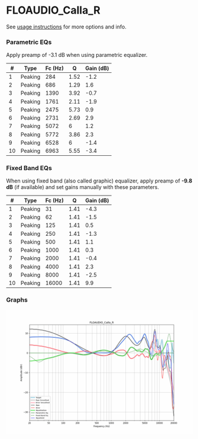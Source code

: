 # FLOAUDIO_Calla_R
See [usage instructions](https://github.com/jaakkopasanen/AutoEq#usage) for more options and info.

### Parametric EQs
Apply preamp of -3.1 dB when using parametric equalizer.

|   # | Type    |   Fc (Hz) |    Q |   Gain (dB) |
|-----|---------|-----------|------|-------------|
|   1 | Peaking |       284 | 1.52 |        -1.2 |
|   2 | Peaking |       686 | 1.29 |         1.6 |
|   3 | Peaking |      1390 | 3.92 |        -0.7 |
|   4 | Peaking |      1761 | 2.11 |        -1.9 |
|   5 | Peaking |      2475 | 5.73 |         0.9 |
|   6 | Peaking |      2731 | 2.69 |         2.9 |
|   7 | Peaking |      5072 | 6    |         1.2 |
|   8 | Peaking |      5772 | 3.86 |         2.3 |
|   9 | Peaking |      6528 | 6    |        -1.4 |
|  10 | Peaking |      6963 | 5.55 |        -3.4 |

### Fixed Band EQs
When using fixed band (also called graphic) equalizer, apply preamp of **-9.8 dB** (if available) and set gains manually with these parameters.

|   # | Type    |   Fc (Hz) |    Q |   Gain (dB) |
|-----|---------|-----------|------|-------------|
|   1 | Peaking |        31 | 1.41 |        -4.3 |
|   2 | Peaking |        62 | 1.41 |        -1.5 |
|   3 | Peaking |       125 | 1.41 |         0.5 |
|   4 | Peaking |       250 | 1.41 |        -1.3 |
|   5 | Peaking |       500 | 1.41 |         1.1 |
|   6 | Peaking |      1000 | 1.41 |         0.3 |
|   7 | Peaking |      2000 | 1.41 |        -0.4 |
|   8 | Peaking |      4000 | 1.41 |         2.3 |
|   9 | Peaking |      8000 | 1.41 |        -2.5 |
|  10 | Peaking |     16000 | 1.41 |         9.9 |

### Graphs
![](./FLOAUDIO_Calla_R.png)
